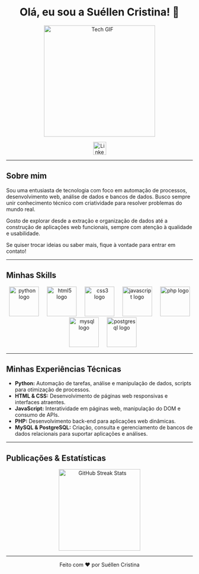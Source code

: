 <h1 align="center">Olá, eu sou a Suéllen Cristina! 👋</h1>

<p align="center">
  <img src="https://miro.medium.com/v2/resize:fit:996/1*OYKMfatmHQowW0N0Tdl0Xg.gif" alt="Tech GIF" width="300" />
</p>

<div align="center">
  <a href="https://www.linkedin.com/in//suellen-cristina-bab658ab" target="_blank">
    <img src="https://img.shields.io/static/v1?message=LinkedIn&logo=linkedin&color=0077B5&style=for-the-badge" alt="LinkedIn" height="35" />
  </a>
</div>

---

<h2 align="left">Sobre mim</h2>

<p>Sou uma entusiasta de tecnologia com foco em automação de processos, desenvolvimento web, análise de dados e bancos de dados. Busco sempre unir conhecimento técnico com criatividade para resolver problemas do mundo real.</p>

<p>Gosto de explorar desde a extração e organização de dados até a construção de aplicações web funcionais, sempre com atenção à qualidade e usabilidade.</p>

<p>Se quiser trocar ideias ou saber mais, fique à vontade para entrar em contato!</p>

---

<h2 align="left">Minhas Skills</h2>

<div align="center">
  <img src="https://cdn.jsdelivr.net/gh/devicons/devicon/icons/python/python-original-wordmark.svg" height="80" alt="python logo" />
  <img width="14" />
  <img src="https://cdn.jsdelivr.net/gh/devicons/devicon/icons/html5/html5-original.svg" height="80" alt="html5 logo" />
  <img width="14" />
  <img src="https://cdn.jsdelivr.net/gh/devicons/devicon/icons/css3/css3-original.svg" height="80" alt="css3 logo" />
  <img width="14" />
  <img src="https://cdn.jsdelivr.net/gh/devicons/devicon/icons/javascript/javascript-original.svg" height="80" alt="javascript logo" />
  <img width="14" />
  <img src="https://cdn.jsdelivr.net/gh/devicons/devicon/icons/php/php-original.svg" height="80" alt="php logo" />
  <img width="14" />
  <img src="https://cdn.jsdelivr.net/gh/devicons/devicon/icons/mysql/mysql-original-wordmark.svg" height="80" alt="mysql logo" />
  <img width="14" />
  <img src="https://cdn.jsdelivr.net/gh/devicons/devicon/icons/postgresql/postgresql-original-wordmark.svg" height="80" alt="postgresql logo" />
</div>

---

<h2 align="left">Minhas Experiências Técnicas</h2>

- **Python:** Automação de tarefas, análise e manipulação de dados, scripts para otimização de processos.
- **HTML & CSS:** Desenvolvimento de páginas web responsivas e interfaces atraentes.
- **JavaScript:** Interatividade em páginas web, manipulação do DOM e consumo de APIs.
- **PHP:** Desenvolvimento back-end para aplicações web dinâmicas.
- **MySQL & PostgreSQL:** Criação, consulta e gerenciamento de bancos de dados relacionais para suportar aplicações e análises.

---

<h2 align="left">Publicações & Estatísticas</h2>

<div align="center">
  <img src="https://streak-stats.demolab.com?user=SuellenCFerreira&locale=en&mode=daily&theme=dark&hide_border=false&border_radius=5" height="220" alt="GitHub Streak Stats" />
</div>

---

<p align="center">Feito com ❤️ por Suéllen Cristina</p>
